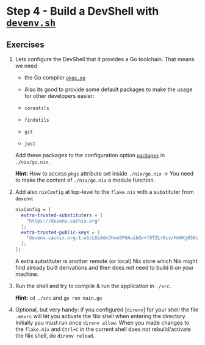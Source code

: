 # Step 4 - Build a DevShell with [`devenv.sh`](https://devenv.sh)

## Exercises

1. Lets configure the DevShell that it provides a Go toolchain. That means we
   need

   - the Go compiler
     [`pkgs.go`](https://search.nixos.org/packages?channel=unstable&show=go&query=go)

   - Also its good to provide some default packages to make the usage for other
     developers easier:

   - `coreutils`
   - `findutils`
   - `git`
   - `just`

   Add these packages to the configuration option
   [`packages`](https://devenv.sh/reference/options/#packages) in
   `./nix/go.nix`.

   **Hint:** How to access `pkgs` attribute set inside `./nix/go.nix` -> You
   need to make the content of `./nix/go.nix` a module function.

2. Add also `nixConfig` at top-level to the `flake.nix` with a substituter from
   `devenv`:

   ```nix
   nixConfig = {
     extra-trusted-substituters = [
       "https://devenv.cachix.org"
     ];
     extra-trusted-public-keys = [
       "devenv.cachix.org-1:w1cLUi8dv3hnoSPGAuibQv+f9TZLr6cv/Hm9XgU50cw="
     ];
   };
   ```

   A extra substituter is another remote (or local) Nix store which Nix might
   find already built derivations and then does not need to build it on your
   machine.

3. Run the shell and try to compile & run the application in `./src`.

   **Hint:** `cd ./src` and `go run main.go`

4. Optional, but very handy: if you configured [`direnv`] for your shell the
   file `.envrc` will let you activate the Nix shell when entering the
   directory. Initially you must run once `direnv allow`. When you made changes
   to the `flake.nix` and `Ctrl+C` in the current shell does not
   rebuild/activate the Nix shell, do `direnv reload`.

